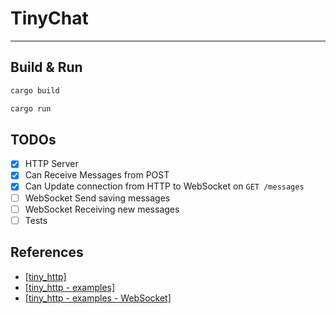 # TinyChat

---

## Build & Run
```bash
cargo build
```

```bash
cargo run
```

## TODOs

- [x] HTTP Server
- [x] Can Receive Messages from POST
- [x] Can Update connection from HTTP to WebSocket on `GET /messages`
- [ ] WebSocket Send saving messages
- [ ] WebSocket Receiving new messages
- [ ] Tests

## References

- [\[tiny_http\]](https://github.com/tiny-http/tiny-http/tree/master)
- [\[tiny_http - examples\]](https://github.com/tiny-http/tiny-http/tree/master/examples)
- [\[tiny_http - examples - WebSocket\]](https://github.com/tiny-http/tiny-http/blob/master/examples/websockets.rs)
